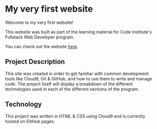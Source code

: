 # My very first website

Welcome to my very first website!

This website was built as part of the learning material for Code Institute's Fullstack Web Developer program.

You can check out the website [here](https://codeinstitute.net).

## Project Description
This site was created in order to get familiar with common development tools like Cloud9, Git & GitHub, and how to use them to write and manage code. 
The project itself will display a breakdown of the different technologies used in each of the different sections of the program.

## Technology
This project was written in HTML & CSS using Cloud9 and is currently hosted on GitHub pages.



